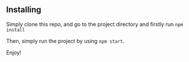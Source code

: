 
## Installing

Simply clone this repo, and go to the project directory and firstly run `npm install`

Then, simply run the project by using `npm start`.

Enjoy!